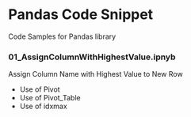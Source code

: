 # Pandas Code Snippet
Code Samples for Pandas library

### 01_AssignColumnWithHighestValue.ipnyb

Assign Column Name with Highest Value to New Row

- Use of Pivot
- Use of Pivot_Table
- Use of idxmax
